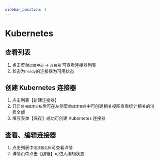 ```yaml
---
sidebar_position: 1
---
```


# Kubernetes

## 查看列表

1. 点击菜单`运维中心` -> `连接器` 可查看连接器列表
2. 状态为`ready`的连接器为可用状态

## 创建 Kubernetes 连接器

1. 点击列表【新建连接器】
2. 开启`启用成本分析`后可在左侧菜单`成本管理`中可创建相关视图查看统计相关的消费金额
3. 填写表单【保存】成功可创建 Kubernetes 连接器

## 查看、编辑连接器

1. 点击列表中`连接器名称`可查看详情
2. 详情页中点击【编辑】可进入编辑状态
